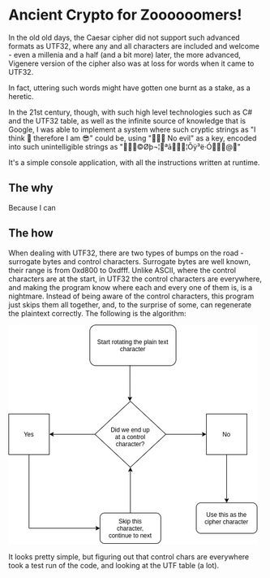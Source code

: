 # Ancient Crypto for Zoooooomers!

In the old old days, the Caesar cipher did not support such advanced formats as UTF32, where any and all characters are included and welcome - even a millenia and a half (and a bit more) later, the more advanced, Vigenere version of the cipher also was at loss for words when it came to UTF32.

In fact, uttering such words might have gotten one burnt as a stake, as a heretic.

In the 21st century, though, with such high level technologies such as C# and the UTF32 table, as well as the infinite source of knowledge that is Google, I was able to implement a system where such cryptic strings as "I think 🤔 therefore I am  😎" could be, using "🙊🙉🙈 No evil" as a key, encoded into such unintelligible strings as "🺴🺊🻝©Øþ¬¦🦊ªā🻓🻏🻛¦Õÿ³ë·Ó­🻌🻗🺉@🙜"

It's a simple console application, with all the instructions written at runtime.

## The why

Because I can

## The how

When dealing with UTF32, there are two types of bumps on the road - surrogate bytes and control characters.
Surrogate bytes are well known, their range is from 0xd800 to 0xdfff.
Unlike ASCII, where the control characters are at the start, in UTF32 the control characters are everywhere, and making the program know where each and every one of them is, is a nightmare. Instead of being aware of the control characters, this program just skips them all together, and, to the surprise of some, can regenerate the plaintext correctly. The following is the algorithm:

![](Ancient_Crypto.png)

It looks pretty simple, but figuring out that control chars are everywhere took a test run of the code, and looking at the UTF table (a lot).